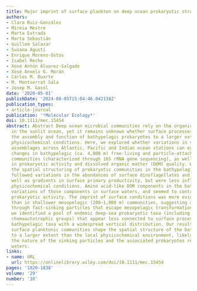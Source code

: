 ```yaml
---
title: Major imprint of surface plankton on deep ocean prokaryotic structure and activity
authors:
- Clara Ruiz‐González
- Mireia Mestre
- Marta Estrada
- Marta Sebastián
- Guillem Salazar
- Susana Agustí
- Enrique Moreno‐Ostos
- Isabel Reche
- Xosé Antón Álvarez‐Salgado
- Xosé Anxelu G. Morán
- Carlos M. Duarte
- M. Montserrat Sala
- Josep M. Gasol
date: '2020-05-01'
publishDate: '2024-08-05T15:04:46.042138Z'
publication_types:
- article-journal
publication: '*Molecular Ecology*'
doi: 10.1111/mec.15454
abstract: Abstract Deep ocean microbial communities rely on the organic carbon produced
  in the sunlit ocean, yet it remains unknown whether surface processes determine
  the assembly and function of bathypelagic prokaryotes to a larger extent than deep‐sea
  physicochemical conditions. Here, we explored whether variations in surface phytoplankton
  assemblages across Atlantic, Pacific and Indian ocean stations can explain structural
  changes in bathypelagic (ca. 4,000 m) free‐living and particle‐attached prokaryotic
  communities (characterized through 16S rRNA gene sequencing), as well as changes
  in prokaryotic activity and dissolved organic matter (DOM) quality. We show that
  the spatial structuring of prokaryotic communities in the bathypelagic strongly
  followed variations in the abundances of surface dinoflagellates and ciliates, as
  well as gradients in surface primary productivity, but were less influenced by bathypelagic
  physicochemical conditions. Amino acid‐like DOM components in the bathypelagic reflected
  variations of those components in surface waters, and seemed to control bathypelagic
  prokaryotic activity. The imprint of surface conditions was more evident in bathypelagic
  than in shallower mesopelagic (200–1,000 m) communities, suggesting a direct connectivity
  through fast‐sinking particles that escape mesopelagic transformations. Finally,
  we identified a pool of endemic deep‐sea prokaryotic taxa (including potentially
  chemoautotrophic groups) that appear less connected to surface processes than those
  bathypelagic taxa with a widespread vertical distribution. Our results suggest that
  surface planktonic communities shape the spatial structure of the bathypelagic microbiome
  to a larger extent than the local physicochemical environment, likely through determining
  the nature of the sinking particles and the associated prokaryotes reaching bathypelagic
  waters.
links:
- name: URL
  url: https://onlinelibrary.wiley.com/doi/10.1111/mec.15454
pages: '1820-1838'
volume: '29'
number: '10'
---
```

